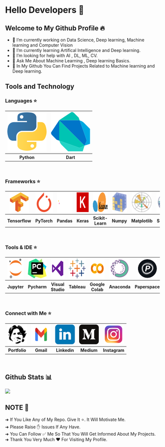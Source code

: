 # Hello Developers 🧠
## Welcome to My Github Profile 🔥

- 🔭 I’m currently working on Data Science, Deep learning, Machine learning and Computer Vision
- 🌱 I’m currently learning Artifical Intelligence and Deep learning.
- 🤔 I’m looking for help with AI , DL, ML, CV.
- 💬 Ask Me About Machine Learning , Deep learning Basics.
- 🌟 In My Github You Can Find Projects Related to Machine learning and Deep learning. 

## Tools and Technology

### Languages ⭐
<table>
  <tr>
    <th><a href="https://www.python.org/"><img src="Images/python-icon.svg"></a></th>
    <th><a href="https://dart.dev/"><img src="Images/dart.svg"></a></th> 
  </tr>
  <tr>
    <th>Python</th>
    <th>Dart</th> 
  </tr>
</table><br>

### Frameworks ⭐
<table>
  <tr>
    <th><a href="https://www.tensorflow.org/"><img src="Images/tensorflow-icon.svg" height="64" width="64"></a></th>
    <th><a href="https://www.pytorch.org/"><img src="Images/pytorch-icon.svg" height="64" width="64"></a></th> 
    <th><a href="https://pandas.pydata.org/"><img src="Images/pandas_white2.svg" height="64" width="64"></a></th>
    <th><a href="https://keras.io/"><img src="Images/keras.svg" height="64" width="64"></a></th>
    <th><a href="https://scikit-learn.org/"><img src="Images/scikit-learn2.svg" height="64" width="64"></a></th>
    <th><a href="https://numpy.org/"><img src="Images/numpy-icon.svg" height="64" width="64"></a></th>
    <th><a href="https://matplotlib.org/"><img src="Images/Matplotlib_icon.svg" height="64" width="64"></a></th>
    <th><a href="https://seaborn.pydata.org/"><img src="Images/seaborn2.svg" height="64" width="64"></a></th>
    <th><a href="https://flutter.dev/"><img src="Images/flutter.svg" height="64" width="64"></a></th>
  </tr>
  <tr>
    <th>Tensorflow</th>
    <th>PyTorch</th>
    <th>Pandas</th>
    <th>Keras</th>
    <th>Scikit-Learn</th>
    <th>Numpy</th>
    <th>Matplotlib</th>
    <th>Seaborn</th>
    <th>Flutter</th>
  </tr>
</table><br>

### Tools & IDE ⭐
<table>
  <tr>
    <th><a href="https://jupyter.org/"><img src="Images/jupyter-icon.svg" height="64" width="64"></a></th>
    <th><a href="https://www.jetbrains.com/pycharm/"><img src="Images/pycharm.svg" height="64" width="64"></a></th> 
    <th><a href="https://code.visualstudio.com/"><img src="Images/visual-studio.png" height="64" width="64"></a></th>
    <th><a href="https://www.tableau.com/"><img src="Images/tableau.svg" height="64" width="64"></a></th>
    <th><a href="https://colab.research.google.com/"><img src="Images/google-colab.png" height="64" width="64"></a></th>
    <th><a href="https://www.anaconda.com/"><img src="Images/anaconda.png" height="64" width="64"></a></th>
    <th><a href="https://www.paperspace.com/"><img src="Images/paperspace2.jpg" height="64" width="64"></a></th>
  </tr>
  <tr>
    <th>Jupyter</th>
    <th>Pycharm</th>
    <th>Visual Studio</th>
    <th>Tableau</th>
    <th>Google Colab</th>
    <th>Anaconda</th>
    <th>Paperspace</th>
  </tr>
</table><br>

### Connect with Me ⭐
<table>
  <tr>
    <th><a href="https://manthan-bhikadiya.wixsite.com/profile"><img src="Images/manthan logo.jpg"  height="64" width="64"></a></th>
    <th><a href="mailto: bhikadiyamanthan@gmail.com"><img src="Images/Gmail-Logo..svg"  height="64" width="64"></a></th>
    <th><a href="https://www.linkedin.com/in/manthanbhikadiya"><img src="Images/linkedin-tile.svg"  height="64" width="64"></a></th>
    <th><a href="https://manthan-bhikadiya.medium.com/"><img src="Images/medium.svg"  height="64" width="64"></a></th>
    <th><a href="https://www.instagram.com/manthan.bhikadiya"><img src="Images/instagram.png"  height="64" width="64"></a></th>
  </tr>
  <tr>
    <th>Portfolio</th>
    <th>Gmail</th>
    <th>Linkedin</th> 
    <th>Medium</th>
    <th>Instagram</th>
  </tr>
</table><br>


## Github Stats 📊
<img src="https://camo.githubusercontent.com/b6d1a24405745acf1511652062e2a09a958f79980aa55454a838ec42ef7ef958/68747470733a2f2f6769746875622d726561646d652d73746174732e76657263656c2e6170702f6170693f757365726e616d653d6d616e7468616e38392d7079262673686f775f69636f6e733d74727565267469746c655f636f6c6f723d6666666666662669636f6e5f636f6c6f723d62623261636626746578745f636f6c6f723d6461663764632662675f636f6c6f723d313531353135">


## NOTE 🔴
➜ If You Like Any of My Repo. Give It ⭐. It Will Motivate Me. <br>
➜ Please Raise ✋ Issues If Any Have. <br>
➜ You Can Follow ✅ Me So That You Will Get Informed About My Projects. <br>
➜ Thank You Very Much ❤️ For Visiting My Profile.





